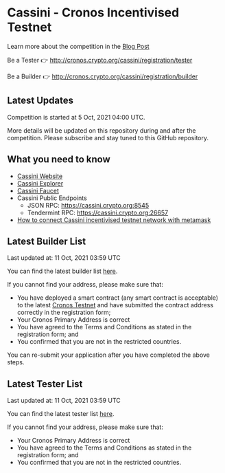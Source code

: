 # Cassini - Cronos Incentivised Testnet

Learn more about the competition in the [Blog Post](https://medium.com/crypto-org-chain/introducing-cassini-the-cronos-incentivised-testnet-fe11a42a623d)

Be a Tester 👉 http://cronos.crypto.org/cassini/registration/tester

Be a Builder 👉 http://cronos.crypto.org/cassini/registration/builder

## Latest Updates

Competition is started at 5 Oct, 2021 04:00 UTC.

More details will be updated on this repository during and after the competition. Please subscribe and stay tuned to this GitHub repository.

## What you need to know

- [Cassini Website](https://cronos.crypto.org/cassini)
- [Cassini Explorer](https://cronos.crypto.org/cassini/explorer)
- [Cassini Faucet](https://cronos.crypto.org/cassini/faucet)
- Cassini Public Endpoints
  - JSON RPC: https://cassini.crypto.org:8545
  - Tendermint RPC: https://cassini.crypto.org:26657
- [How to connect Cassini incentivised testnet network with metamask](./cassini-network-info/README.md)

## Latest Builder List

Last updated at: 11 Oct, 2021 03:59 UTC

You can find the latest builder list [here](./builderList.csv).

If you cannot find your address, please make sure that:
- You have deployed a smart contract (any smart contract is acceptable) to the latest [Cronos Testnet](https://github.com/crypto-org-chain/cronos-testnets) and have submitted the contract address correctly in the registration form;
- Your Cronos Primary Address is correct
- You have agreed to the Terms and Conditions as stated in the registration form; and
- You confirmed that you are not in the restricted countries.

You can re-submit your application after you have completed the above steps.

## Latest Tester List

Last updated at: 11 Oct, 2021 03:59 UTC

You can find the latest tester list [here](./testerList.csv).

If you cannot find your address, please make sure that:
- Your Cronos Primary Address is correct
- You have agreed to the Terms and Conditions as stated in the registration form; and
- You confirmed that you are not in the restricted countries.
